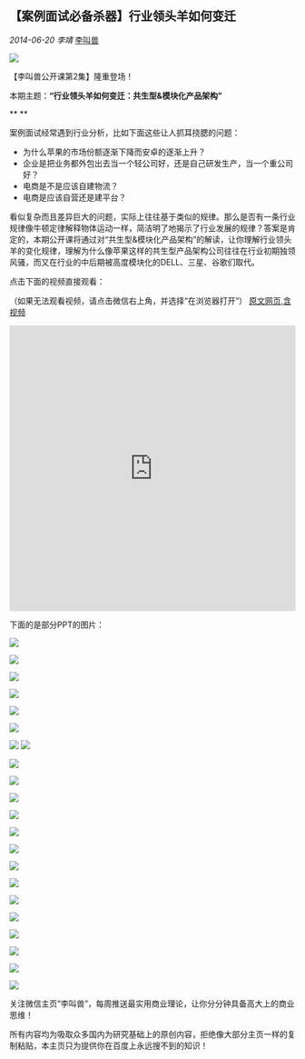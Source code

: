 ## 【案例面试必备杀器】行业领头羊如何变迁

*2014-06-20* *李靖* [李叫兽](http://mp.weixin.qq.com/s/FfnbQDjomFT0vZw4LmX4uQ##)

![](http://mmbiz.qpic.cn/mmbiz/As7mscS0UODs8uxBUHlhOcPlEPbM1fLZ36w1pFdwaBxzttjReZZm9ESGnATkSs3KKrPCWuRmJtsPlHicKdSQZJQ/0?tp=webp&wxfrom=5)

【李叫兽公开课第2集】隆重登场！

本期主题：**“行业领头羊如何变迁：共生型&模块化产品架构”**

**
**

案例面试经常遇到行业分析，比如下面这些让人抓耳挠腮的问题：

- 为什么苹果的市场份额逐渐下降而安卓的逐渐上升？
- 企业是把业务都外包出去当一个轻公司好，还是自己研发生产，当一个重公司好？
- 电商是不是应该自建物流？
- 电商是应该自营还是建平台？

看似复杂而且差异巨大的问题，实际上往往基于类似的规律。那么是否有一条行业规律像牛顿定律解释物体运动一样，简洁明了地揭示了行业发展的规律？答案是肯定的，本期公开课将通过对“共生型&模块化产品架构”的解读，让你理解行业领头羊的变化规律，理解为什么像苹果这样的共生型产品架构公司往往在行业初期独领风骚，而又在行业的中后期被高度模块化的DELL、三星、谷歌们取代。

点击下面的视频直接观看：

（如果无法观看视频，请点击微信右上角，并选择“在浏览器打开”）
[原文网页,含视频](http://mp.weixin.qq.com/s/FfnbQDjomFT0vZw4LmX4uQ)

<iframe allowfullscreen="" frameborder="0" height="502.5" src="http://v.qq.com/iframe/player.html?vid=m0130hyfrj8&amp;width=670&amp;height=502.5&amp;auto=0" style="margin: 0px; padding: 0px; max-width: 100%; box-sizing: border-box !important; word-wrap: break-word !important; z-index: 1; width: 670px !important; height: 502.5px !important;" width="670"></iframe>

下面的是部分PPT的图片：

![](http://mmbiz.qpic.cn/mmbiz/As7mscS0UODs8uxBUHlhOcPlEPbM1fLZb0XXfqrH5R3N1z3nouwRhyicgXc3ibCJO1BVPWF20CsfmTpXAJvYzFmw/0?tp=webp&wxfrom=5&wx_lazy=1)

![](http://mmbiz.qpic.cn/mmbiz/As7mscS0UODs8uxBUHlhOcPlEPbM1fLZkfib5zhjpWiar4eyVAgTPY5xlbVFIe5kz6UgZFnBpIsDW1OrF9uuODFg/0?tp=webp&wxfrom=5&wx_lazy=1)

![](http://mmbiz.qpic.cn/mmbiz/As7mscS0UODs8uxBUHlhOcPlEPbM1fLZZcJYDOyCrFjDPr6ZpUR264rGxXfk5DzvibPQsWIk339g15UjySZdqfw/0?tp=webp&wxfrom=5&wx_lazy=1)


![](http://mmbiz.qpic.cn/mmbiz/As7mscS0UODs8uxBUHlhOcPlEPbM1fLZF8gsA35jQlMCYWomOj2RPPJoWFfFdZsKyu7HhNSZsfVm9LgbrdnQyg/0?tp=webp&wxfrom=5&wx_lazy=1)

![](http://mmbiz.qpic.cn/mmbiz/As7mscS0UODs8uxBUHlhOcPlEPbM1fLZchshvKqPnc6NUiaWrzC6rgyl1KwZxPQBftLfhS9icq2G4ty0M1Wcw3wg/0?tp=webp&wxfrom=5&wx_lazy=1)

![](http://mmbiz.qpic.cn/mmbiz/As7mscS0UODs8uxBUHlhOcPlEPbM1fLZZ762tWEANOpdDsyHpaYx1DCQn9lBFAfib31FIPWkyqaDzDBrx9wrT6w/0?tp=webp&wxfrom=5&wx_lazy=1)

![](http://mmbiz.qpic.cn/mmbiz/As7mscS0UODs8uxBUHlhOcPlEPbM1fLZx0r6iaw8HGoqR1QGXUwv93icGG1GRMr13uPTQd6W7NIBxsdQ1XweQdxA/0?tp=webp&wxfrom=5&wx_lazy=1)
![](http://mmbiz.qpic.cn/mmbiz/As7mscS0UODs8uxBUHlhOcPlEPbM1fLZjkocib0uXKJIAVHuGMQp6R6QlPjgibCqYzUmictFV87IIe8mFpoNia9HTA/0?tp=webp&wxfrom=5&wx_lazy=1)

![](http://mmbiz.qpic.cn/mmbiz/As7mscS0UODs8uxBUHlhOcPlEPbM1fLZcZxAIKAujArfw7ltUUctVksHmodoVJ4nIic0U0XND0FLRqG1aYDuNYA/0?tp=webp&wxfrom=5&wx_lazy=1)

![](http://mmbiz.qpic.cn/mmbiz/As7mscS0UODs8uxBUHlhOcPlEPbM1fLZFeibVA4lVSZlRS9P1iacgK2Jn4NUULlzTWjCvxbQfEu0VYq8k3wU2Uqw/0?tp=webp&wxfrom=5&wx_lazy=1)

![](http://mmbiz.qpic.cn/mmbiz/As7mscS0UODs8uxBUHlhOcPlEPbM1fLZ9DfFvCCwYCMwsDthHgnPGNhfey4AmYrjqqn7oKM9Qibibp1fDOnHFMrQ/0)

![](http://mmbiz.qpic.cn/mmbiz/As7mscS0UODs8uxBUHlhOcPlEPbM1fLZ7qvMIvotu3sJKEUBUmz7jHLfrwiamku4t1mjA8VuVGp4hU9XL4z6TVw/0)

![](http://mmbiz.qpic.cn/mmbiz/As7mscS0UODs8uxBUHlhOcPlEPbM1fLZg8tPf6NRvSCRHq033JutqPuJPX1dDC2aeyGbfoKaPGG9LKic9iaaIKzw/0)

![](http://mmbiz.qpic.cn/mmbiz/As7mscS0UODs8uxBUHlhOcPlEPbM1fLZ5iaNXwSAhrgQlJK58F3lgghs3qfzaibicPkBhx8u18iccJia3B8Kkqw7KGw/0?tp=webp&wxfrom=5&wx_lazy=1)

![](http://mmbiz.qpic.cn/mmbiz/As7mscS0UODs8uxBUHlhOcPlEPbM1fLZJTe302pmxY5AZBpdp8Jr1tpDD6WCsMCHB7ibbtgA3bPY6gQ7ibw6AGiag/0?tp=webp&wxfrom=5&wx_lazy=1)

![](http://mmbiz.qpic.cn/mmbiz/As7mscS0UODs8uxBUHlhOcPlEPbM1fLZG0Q4NVLR9DSUiaGD0fZn63BGAcaiaIs3PXqCibaJeuPryMfr6vbrAWhAA/0?tp=webp&wxfrom=5&wx_lazy=1)

![](http://mmbiz.qpic.cn/mmbiz/As7mscS0UODs8uxBUHlhOcPlEPbM1fLZ4XrdIQ1dzA3eDuaG6hDosUtWPNoMicicwCib6ESCqo9bYv6wHdCumjlMg/0?tp=webp&wxfrom=5&wx_lazy=1)

![](http://mmbiz.qpic.cn/mmbiz/As7mscS0UODs8uxBUHlhOcPlEPbM1fLZ9Yjeb2ICnlAFe513PjQiahM7gSmFz5icd60wEgZBHUBDNfA4GqapMQbA/0?tp=webp&wxfrom=5&wx_lazy=1)

![](http://mmbiz.qpic.cn/mmbiz/As7mscS0UODs8uxBUHlhOcPlEPbM1fLZricHCkhC8j0emHDbdyW15UX6pt3qtKIlyCcrTyLIYqFxNt1MbbJcIMg/0?tp=webp&wxfrom=5&wx_lazy=1)

![](http://mmbiz.qpic.cn/mmbiz/As7mscS0UODs8uxBUHlhOcPlEPbM1fLZ6u2F42rkWVGx0qCDWmvZ1Cqwjcp1vG13IpmiaFbaBcicMWYWvK3WlSKg/0?tp=webp&wxfrom=5&wx_lazy=1)

![](http://mmbiz.qpic.cn/mmbiz/As7mscS0UODs8uxBUHlhOcPlEPbM1fLZp3GN89TaiaVj7fAxOLto039lMhlbKQs8YB2R0DW8dYntpcmq3aHfKeg/0?tp=webp&wxfrom=5&wx_lazy=1)

![](http://mmbiz.qpic.cn/mmbiz/As7mscS0UODs8uxBUHlhOcPlEPbM1fLZOaghf2Tlmmgx6wE3jtBicgXNY207ibY9VOiaOdicHxvNVdgOJDGVzeNgPw/0?tp=webp&wxfrom=5&wx_lazy=1)

关注微信主页“李叫兽”，每周推送最实用商业理论，让你分分钟具备高大上的商业思维！

所有内容均为吸取众多国内为研究基础上的原创内容，拒绝像大部分主页一样的复制粘贴，本主页只为提供你在百度上永远搜不到的知识！